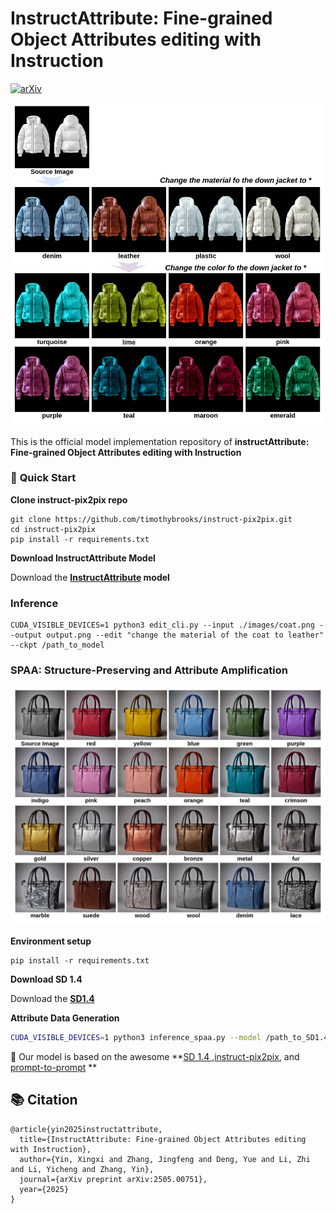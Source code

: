 

# InstructAttribute: Fine-grained Object Attributes editing with Instruction

[![arXiv](https://img.shields.io/badge/arXiv-2505.00751-B31B1B.svg)](https://arxiv.org/abs/2505.00751)

![material_color_change](./assets/material_color_change.png)

This is the official model implementation repository of 
**instructAttribute: Fine-grained Object Attributes editing with Instruction**

### **🚀** **Quick Start**

**Clone instruct-pix2pix repo**

```
git clone https://github.com/timothybrooks/instruct-pix2pix.git
cd instruct-pix2pix
pip install -r requirements.txt
```

**Download InstructAttribute Model**

Download the **[InstructAttribute](https://huggingface.co/yinxingxi/instructAttribute) model**  

### Inference

```
CUDA_VISIBLE_DEVICES=1 python3 edit_cli.py --input ./images/coat.png --output output.png --edit "change the material of the coat to leather" --ckpt /path_to_model
```



### SPAA: Structure-Preserving and Attribute Amplification

![source_target_sample](./assets/source_target_sample.png)

**Environment setup**

```
pip install -r requirements.txt
```

**Download SD 1.4**

Download the **[SD1.4](https://huggingface.co/CompVis/stable-diffusion-v1-4)**

**Attribute Data Generation**

```bash
CUDA_VISIBLE_DEVICES=1 python3 inference_spaa.py --model /path_to_SD1.4 --prompt "a photo of" --subject "handbag" --attribute "red"
```

💖 Our model is based on the awesome **[SD 1.4 ](https://huggingface.co/CompVis/stable-diffusion-v1-4) ,[instruct-pix2pix](https://github.com/timothybrooks/instruct-pix2pix), and [prompt-to-prompt](https://github.com/google/prompt-to-prompt) **

## 📚 Citation

```shell
@article{yin2025instructattribute,
  title={InstructAttribute: Fine-grained Object Attributes editing with Instruction},
  author={Yin, Xingxi and Zhang, Jingfeng and Deng, Yue and Li, Zhi and Li, Yicheng and Zhang, Yin},
  journal={arXiv preprint arXiv:2505.00751},
  year={2025}
}
```

